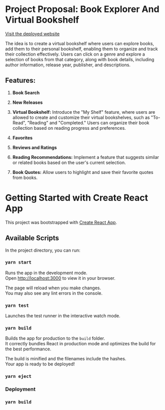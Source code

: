 # Project Proposal: Book Explorer And Virtual Bookshelf

[Visit the deployed website](https://rizmiya-bookworm.surge.sh/)

The idea is to create a virtual bookshelf where users can explore books, add them to their personal bookshelf, enabling them to organize and track their collection effectively. Users can click on a genre and explore a selection of books from that category, along with book details, including author information, release year, publisher, and descriptions.

## Features:

1. **Book Search**

2. **New Releases**

3. **Virtual Bookshelf:** Introduce the "My Shelf" feature, where users are allowed to create and customize their virtual bookshelves, such as "To-Read", "Reading" and "Completed." Users can organize their book collection based on reading progress and preferences.

4. **Favorites**

5. **Reviews and Ratings**

6. **Reading Recommendations:** Implement a feature that suggests similar or related books based on the user's current selection.

7. **Book Quotes:** Allow users to highlight and save their favorite quotes from books.

# Getting Started with Create React App

This project was bootstrapped with [Create React App](https://github.com/facebook/create-react-app).

## Available Scripts

In the project directory, you can run:

### `yarn start`

Runs the app in the development mode.\
Open [http://localhost:3000](http://localhost:3000) to view it in your browser.

The page will reload when you make changes.\
You may also see any lint errors in the console.

### `yarn test`

Launches the test runner in the interactive watch mode.

### `yarn build`

Builds the app for production to the `build` folder.\
It correctly bundles React in production mode and optimizes the build for the best performance.

The build is minified and the filenames include the hashes.\
Your app is ready to be deployed!

### `yarn eject`

### Deployment

### `yarn build` 
